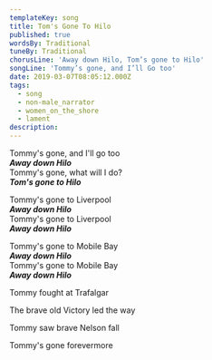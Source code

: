 ```yaml
---
templateKey: song
title: Tom's Gone To Hilo
published: true
wordsBy: Traditional
tuneBy: Traditional
chorusLine: 'Away down Hilo, Tom’s gone to Hilo'
songLine: 'Tommy’s gone, and I’ll Go too'
date: 2019-03-07T08:05:12.000Z
tags:
  - song
  - non-male_narrator
  - women_on_the_shore
  - lament
description:
---
```

Tommy's gone, and I'll go too\
***Away down Hilo***\
Tommy's gone, what will I do?\
***Tom's gone to Hilo***

Tommy's gone to Liverpool\
***Away down Hilo***\
Tommy's gone to Liverpool\
***Away down Hilo***

Tommy's gone to Mobile Bay\
***Away down Hilo***\
Tommy's gone to Mobile Bay\
***Away down Hilo***

Tommy fought at Trafalgar

The brave old Victory led the way

Tommy saw brave Nelson fall

Tommy's gone forevermore
